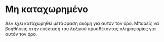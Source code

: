 # Μη καταχωρημένο

Δεν έχει καταχωρηθεί μετάφραση ακόμη για αυτόν τον όρο. Μπορείς να βοηθήσεις στην επέκταση του λεξικού προσθέτοντας πληροφορίες για αυτόν τον όρο.
